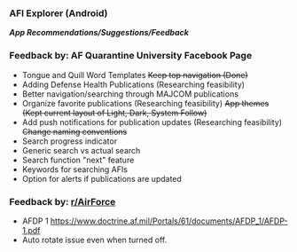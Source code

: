 ### AFI Explorer (Android) 
***App Recommendations/Suggestions/Feedback***

### Feedback by: AF Quarantine University Facebook Page
- Tongue and Quill Word Templates
~~Keep top navigation (Done)~~
- Adding Defense Health Publications (Researching feasibility)
- Better navigation/searching through MAJCOM publications
- Organize favorite publications (Researching feasibility)
~~App themes (Kept current layout of Light, Dark, System Follow)~~
- Add push notifications for publication updates (Researching feasibility)
~~Change naming conventions~~
- Search progress indicator
- Generic search vs actual search
- Search function "next" feature
- Keywords for searching AFIs
- Option for alerts if publications are updated

### Feedback by: [r/AirForce](https://www.reddit.com/r/AirForce?utm_medium=android_app&utm_source=share)
- AFDP 1 https://www.doctrine.af.mil/Portals/61/documents/AFDP_1/AFDP-1.pdf
- Auto rotate issue even when turned off.
